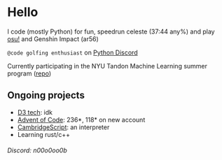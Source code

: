 # Hello

I code (mostly Python) for fun, speedrun celeste (37:44 any%) and play [osu!](https://osu.ppy.sh/users/29165713) and Genshin Impact (ar56)

`@code golfing enthusiast` on [Python Discord](https://discord.gg/python)

Currently participating in the NYU Tandon Machine Learning summer program ([repo](https://github.com/n0Oo0Oo0b/NYU2023SummerML1))

## Ongoing projects
- [D3 tech](https://github.com/n0Oo0Oo0b/d3-tech): idk
- [Advent of Code](https://github.com/n0Oo0Oo0b/advent-of-code): 236*, 118* on new account
- [CambridgeScript](https://github.com/n0Oo0Oo0b/pseudo-interpreter): an interpreter
- Learning rust/c++

###### Discord: n00o0oo0b
